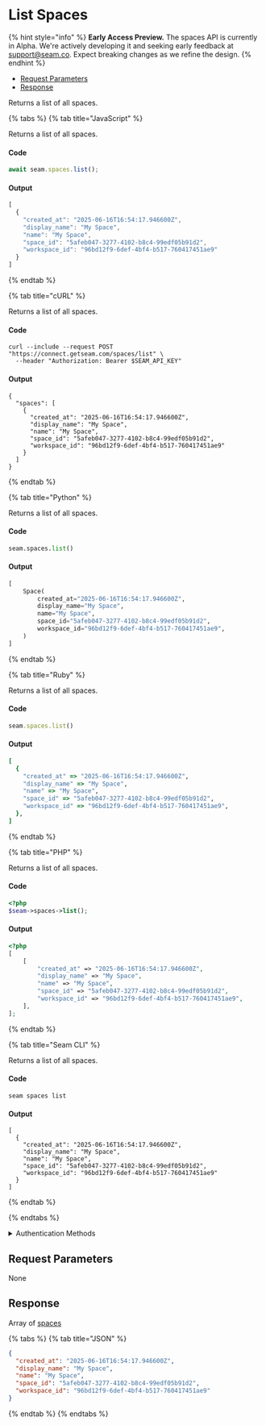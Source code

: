 # List Spaces
{% hint style="info" %}
**Early Access Preview.** The spaces API is currently in Alpha. We're actively developing it and seeking early feedback at [support@seam.co](mailto:support@seam.co). Expect breaking changes as we refine the design.
{% endhint %}

- [Request Parameters](#request-parameters)
- [Response](#response)

Returns a list of all spaces.


{% tabs %}
{% tab title="JavaScript" %}

Returns a list of all spaces.

#### Code

```javascript
await seam.spaces.list();
```

#### Output

```javascript
[
  {
    "created_at": "2025-06-16T16:54:17.946600Z",
    "display_name": "My Space",
    "name": "My Space",
    "space_id": "5afeb047-3277-4102-b8c4-99edf05b91d2",
    "workspace_id": "96bd12f9-6def-4bf4-b517-760417451ae9"
  }
]
```
{% endtab %}

{% tab title="cURL" %}

Returns a list of all spaces.

#### Code

```curl
curl --include --request POST "https://connect.getseam.com/spaces/list" \
  --header "Authorization: Bearer $SEAM_API_KEY"
```

#### Output

```curl
{
  "spaces": [
    {
      "created_at": "2025-06-16T16:54:17.946600Z",
      "display_name": "My Space",
      "name": "My Space",
      "space_id": "5afeb047-3277-4102-b8c4-99edf05b91d2",
      "workspace_id": "96bd12f9-6def-4bf4-b517-760417451ae9"
    }
  ]
}
```
{% endtab %}

{% tab title="Python" %}

Returns a list of all spaces.

#### Code

```python
seam.spaces.list()
```

#### Output

```python
[
    Space(
        created_at="2025-06-16T16:54:17.946600Z",
        display_name="My Space",
        name="My Space",
        space_id="5afeb047-3277-4102-b8c4-99edf05b91d2",
        workspace_id="96bd12f9-6def-4bf4-b517-760417451ae9",
    )
]
```
{% endtab %}

{% tab title="Ruby" %}

Returns a list of all spaces.

#### Code

```ruby
seam.spaces.list()
```

#### Output

```ruby
[
  {
    "created_at" => "2025-06-16T16:54:17.946600Z",
    "display_name" => "My Space",
    "name" => "My Space",
    "space_id" => "5afeb047-3277-4102-b8c4-99edf05b91d2",
    "workspace_id" => "96bd12f9-6def-4bf4-b517-760417451ae9",
  },
]
```
{% endtab %}

{% tab title="PHP" %}

Returns a list of all spaces.

#### Code

```php
<?php
$seam->spaces->list();
```

#### Output

```php
<?php
[
    [
        "created_at" => "2025-06-16T16:54:17.946600Z",
        "display_name" => "My Space",
        "name" => "My Space",
        "space_id" => "5afeb047-3277-4102-b8c4-99edf05b91d2",
        "workspace_id" => "96bd12f9-6def-4bf4-b517-760417451ae9",
    ],
];
```
{% endtab %}

{% tab title="Seam CLI" %}

Returns a list of all spaces.

#### Code

```seam_cli
seam spaces list
```

#### Output

```seam_cli
[
  {
    "created_at": "2025-06-16T16:54:17.946600Z",
    "display_name": "My Space",
    "name": "My Space",
    "space_id": "5afeb047-3277-4102-b8c4-99edf05b91d2",
    "workspace_id": "96bd12f9-6def-4bf4-b517-760417451ae9"
  }
]
```
{% endtab %}

{% endtabs %}


<details>

<summary>Authentication Methods</summary>

- API key
- Personal access token
  <br>Must also include the `seam-workspace` header in the request.

To learn more, see [Authentication](https://docs.seam.co/latest/api/authentication).
</details>

## Request Parameters

None


## Response

Array of [spaces](./)


{% tabs %}
{% tab title="JSON" %}



```json
{
  "created_at": "2025-06-16T16:54:17.946600Z",
  "display_name": "My Space",
  "name": "My Space",
  "space_id": "5afeb047-3277-4102-b8c4-99edf05b91d2",
  "workspace_id": "96bd12f9-6def-4bf4-b517-760417451ae9"
}
```
{% endtab %}
{% endtabs %}

